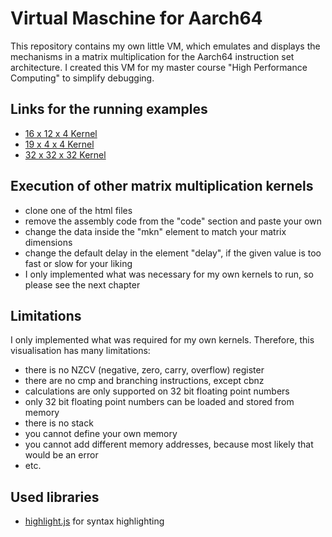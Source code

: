 
# Virtual Maschine for Aarch64

This repository contains my own little VM, which emulates and displays the mechanisms in a matrix multiplication for the Aarch64 instruction set architecture. I created this VM for my master course "High Performance Computing" to simplify debugging.

## Links for the running examples

- [16 x 12 x 4 Kernel](https://phychi.com/asm/aarch64/16x12x4.html)
- [19 x 4 x 4 Kernel](https://phychi.com/asm/aarch64/19x4x4.html)
- [32 x 32 x 32 Kernel](https://phychi.com/asm/aarch64/32x32x32.html)

## Execution of other matrix multiplication kernels

- clone one of the html files
- remove the assembly code from the "code" section and paste your own
- change the data inside the "mkn" element to match your matrix dimensions
- change the default delay in the element "delay", if the given value is too fast or slow for your liking
- I only implemented what was necessary for my own kernels to run, so please see the next chapter

## Limitations

I only implemented what was required for my own kernels. Therefore, this visualisation has many limitations:
- there is no NZCV (negative, zero, carry, overflow) register
- there are no cmp and branching instructions, except cbnz
- calculations are only supported on 32 bit floating point numbers
- only 32 bit floating point numbers can be loaded and stored from memory
- there is no stack
- you cannot define your own memory
- you cannot add different memory addresses, because most likely that would be an error
- etc.

## Used libraries

- [highlight.js](https://highlightjs.org/) for syntax highlighting
